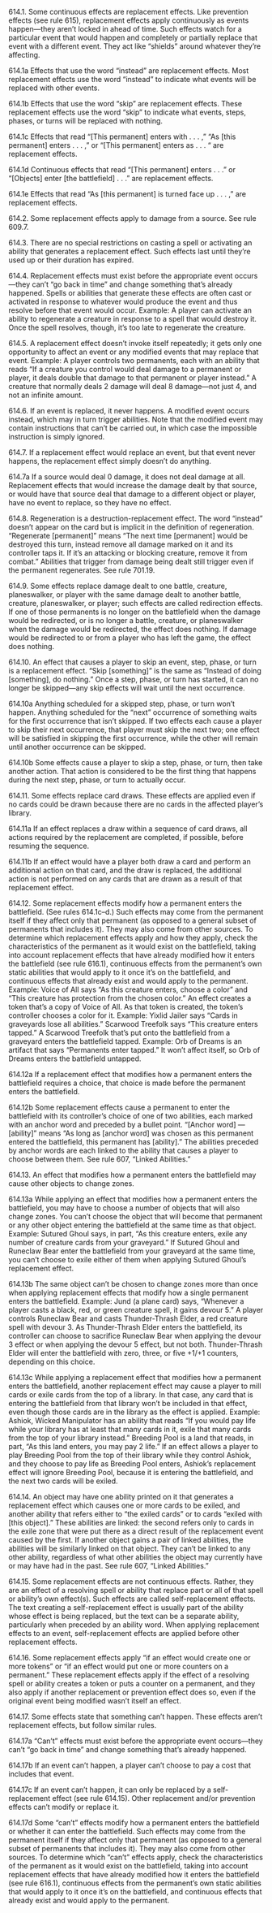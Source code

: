 614.1. Some continuous effects are replacement effects. Like prevention effects (see rule 615), replacement effects apply continuously as events happen—they aren’t locked in ahead of time. Such effects watch for a particular event that would happen and completely or partially replace that event with a different event. They act like “shields” around whatever they’re affecting.

614.1a Effects that use the word “instead” are replacement effects. Most replacement effects use the word “instead” to indicate what events will be replaced with other events.

614.1b Effects that use the word “skip” are replacement effects. These replacement effects use the word “skip” to indicate what events, steps, phases, or turns will be replaced with nothing.

614.1c Effects that read “[This permanent] enters with . . . ,” “As [this permanent] enters . . . ,” or “[This permanent] enters as . . . “ are replacement effects.

614.1d Continuous effects that read “[This permanent] enters . . .” or “[Objects] enter [the battlefield] . . .” are replacement effects.

614.1e Effects that read “As [this permanent] is turned face up . . . ,” are replacement effects.

614.2. Some replacement effects apply to damage from a source. See rule 609.7.

614.3. There are no special restrictions on casting a spell or activating an ability that generates a replacement effect. Such effects last until they’re used up or their duration has expired.

614.4. Replacement effects must exist before the appropriate event occurs—they can’t “go back in time” and change something that’s already happened. Spells or abilities that generate these effects are often cast or activated in response to whatever would produce the event and thus resolve before that event would occur.
Example: A player can activate an ability to regenerate a creature in response to a spell that would destroy it. Once the spell resolves, though, it’s too late to regenerate the creature.

614.5. A replacement effect doesn’t invoke itself repeatedly; it gets only one opportunity to affect an event or any modified events that may replace that event.
Example: A player controls two permanents, each with an ability that reads “If a creature you control would deal damage to a permanent or player, it deals double that damage to that permanent or player instead.” A creature that normally deals 2 damage will deal 8 damage—not just 4, and not an infinite amount.

614.6. If an event is replaced, it never happens. A modified event occurs instead, which may in turn trigger abilities. Note that the modified event may contain instructions that can’t be carried out, in which case the impossible instruction is simply ignored.

614.7. If a replacement effect would replace an event, but that event never happens, the replacement effect simply doesn’t do anything.

614.7a If a source would deal 0 damage, it does not deal damage at all. Replacement effects that would increase the damage dealt by that source, or would have that source deal that damage to a different object or player, have no event to replace, so they have no effect.

614.8. Regeneration is a destruction-replacement effect. The word “instead” doesn’t appear on the card but is implicit in the definition of regeneration. “Regenerate [permanent]” means “The next time [permanent] would be destroyed this turn, instead remove all damage marked on it and its controller taps it. If it’s an attacking or blocking creature, remove it from combat.” Abilities that trigger from damage being dealt still trigger even if the permanent regenerates. See rule 701.19.

614.9. Some effects replace damage dealt to one battle, creature, planeswalker, or player with the same damage dealt to another battle, creature, planeswalker, or player; such effects are called redirection effects. If one of those permanents is no longer on the battlefield when the damage would be redirected, or is no longer a battle, creature, or planeswalker when the damage would be redirected, the effect does nothing. If damage would be redirected to or from a player who has left the game, the effect does nothing.

614.10. An effect that causes a player to skip an event, step, phase, or turn is a replacement effect. “Skip [something]” is the same as “Instead of doing [something], do nothing.” Once a step, phase, or turn has started, it can no longer be skipped—any skip effects will wait until the next occurrence.

614.10a Anything scheduled for a skipped step, phase, or turn won’t happen. Anything scheduled for the “next” occurrence of something waits for the first occurrence that isn’t skipped. If two effects each cause a player to skip their next occurrence, that player must skip the next two; one effect will be satisfied in skipping the first occurrence, while the other will remain until another occurrence can be skipped.

614.10b Some effects cause a player to skip a step, phase, or turn, then take another action. That action is considered to be the first thing that happens during the next step, phase, or turn to actually occur.

614.11. Some effects replace card draws. These effects are applied even if no cards could be drawn because there are no cards in the affected player’s library.

614.11a If an effect replaces a draw within a sequence of card draws, all actions required by the replacement are completed, if possible, before resuming the sequence.

614.11b If an effect would have a player both draw a card and perform an additional action on that card, and the draw is replaced, the additional action is not performed on any cards that are drawn as a result of that replacement effect.

614.12. Some replacement effects modify how a permanent enters the battlefield. (See rules 614.1c–d.) Such effects may come from the permanent itself if they affect only that permanent (as opposed to a general subset of permanents that includes it). They may also come from other sources. To determine which replacement effects apply and how they apply, check the characteristics of the permanent as it would exist on the battlefield, taking into account replacement effects that have already modified how it enters the battlefield (see rule 616.1), continuous effects from the permanent’s own static abilities that would apply to it once it’s on the battlefield, and continuous effects that already exist and would apply to the permanent.
Example: Voice of All says “As this creature enters, choose a color” and “This creature has protection from the chosen color.” An effect creates a token that’s a copy of Voice of All. As that token is created, the token’s controller chooses a color for it.
Example: Yixlid Jailer says “Cards in graveyards lose all abilities.” Scarwood Treefolk says “This creature enters tapped.” A Scarwood Treefolk that’s put onto the battlefield from a graveyard enters the battlefield tapped.
Example: Orb of Dreams is an artifact that says “Permanents enter tapped.” It won’t affect itself, so Orb of Dreams enters the battlefield untapped.

614.12a If a replacement effect that modifies how a permanent enters the battlefield requires a choice, that choice is made before the permanent enters the battlefield.

614.12b Some replacement effects cause a permanent to enter the battlefield with its controller’s choice of one of two abilities, each marked with an anchor word and preceded by a bullet point. “[Anchor word] — [ability]” means “As long as [anchor word] was chosen as this permanent entered the battlefield, this permanent has [ability].” The abilities preceded by anchor words are each linked to the ability that causes a player to choose between them. See rule 607, “Linked Abilities.”

614.13. An effect that modifies how a permanent enters the battlefield may cause other objects to change zones.

614.13a While applying an effect that modifies how a permanent enters the battlefield, you may have to choose a number of objects that will also change zones. You can’t choose the object that will become that permanent or any other object entering the battlefield at the same time as that object.
Example: Sutured Ghoul says, in part, “As this creature enters, exile any number of creature cards from your graveyard.” If Sutured Ghoul and Runeclaw Bear enter the battlefield from your graveyard at the same time, you can’t choose to exile either of them when applying Sutured Ghoul’s replacement effect.

614.13b The same object can’t be chosen to change zones more than once when applying replacement effects that modify how a single permanent enters the battlefield.
Example: Jund (a plane card) says, “Whenever a player casts a black, red, or green creature spell, it gains devour 5.” A player controls Runeclaw Bear and casts Thunder-Thrash Elder, a red creature spell with devour 3. As Thunder-Thrash Elder enters the battlefield, its controller can choose to sacrifice Runeclaw Bear when applying the devour 3 effect or when applying the devour 5 effect, but not both. Thunder-Thrash Elder will enter the battlefield with zero, three, or five +1/+1 counters, depending on this choice.

614.13c While applying a replacement effect that modifies how a permanent enters the battlefield, another replacement effect may cause a player to mill cards or exile cards from the top of a library. In that case, any card that is entering the battlefield from that library won’t be included in that effect, even though those cards are in the library as the effect is applied.
Example: Ashiok, Wicked Manipulator has an ability that reads “If you would pay life while your library has at least that many cards in it, exile that many cards from the top of your library instead.” Breeding Pool is a land that reads, in part, “As this land enters, you may pay 2 life.” If an effect allows a player to play Breeding Pool from the top of their library while they control Ashiok, and they choose to pay life as Breeding Pool enters, Ashiok’s replacement effect will ignore Breeding Pool, because it is entering the battlefield, and the next two cards will be exiled.

614.14. An object may have one ability printed on it that generates a replacement effect which causes one or more cards to be exiled, and another ability that refers either to “the exiled cards” or to cards “exiled with [this object].” These abilities are linked: the second refers only to cards in the exile zone that were put there as a direct result of the replacement event caused by the first. If another object gains a pair of linked abilities, the abilities will be similarly linked on that object. They can’t be linked to any other ability, regardless of what other abilities the object may currently have or may have had in the past. See rule 607, “Linked Abilities.”

614.15. Some replacement effects are not continuous effects. Rather, they are an effect of a resolving spell or ability that replace part or all of that spell or ability’s own effect(s). Such effects are called self-replacement effects. The text creating a self-replacement effect is usually part of the ability whose effect is being replaced, but the text can be a separate ability, particularly when preceded by an ability word. When applying replacement effects to an event, self-replacement effects are applied before other replacement effects.

614.16. Some replacement effects apply “if an effect would create one or more tokens” or “if an effect would put one or more counters on a permanent.” These replacement effects apply if the effect of a resolving spell or ability creates a token or puts a counter on a permanent, and they also apply if another replacement or prevention effect does so, even if the original event being modified wasn’t itself an effect. 

614.17. Some effects state that something can’t happen. These effects aren’t replacement effects, but follow similar rules.

614.17a “Can’t” effects must exist before the appropriate event occurs—they can’t “go back in time” and change something that’s already happened.

614.17b If an event can’t happen, a player can’t choose to pay a cost that includes that event.

614.17c If an event can’t happen, it can only be replaced by a self-replacement effect (see rule 614.15). Other replacement and/or prevention effects can’t modify or replace it.

614.17d Some “can’t” effects modify how a permanent enters the battlefield or whether it can enter the battlefield. Such effects may come from the permanent itself if they affect only that permanent (as opposed to a general subset of permanents that includes it). They may also come from other sources. To determine which “can’t” effects apply, check the characteristics of the permanent as it would exist on the battlefield, taking into account replacement effects that have already modified how it enters the battlefield (see rule 616.1), continuous effects from the permanent’s own static abilities that would apply to it once it’s on the battlefield, and continuous effects that already exist and would apply to the permanent.